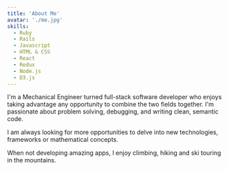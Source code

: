 ```yaml
---
title: 'About Me'
avatar: './me.jpg'
skills:
  - Ruby
  - Rails
  - Javascript
  - HTML & CSS
  - React
  - Redux
  - Node.js
  - D3.js
---
```


I'm a Mechanical Engineer turned full-stack software developer who enjoys taking advantage any opportunity to combine the two fields together. I'm passionate about problem solving, debugging, and writing clean, semantic code.

I am always looking for more opportunities to delve into new technologies, frameworks or mathematical concepts.

When not developing amazing apps, I enjoy climbing, hiking and ski touring in the mountains.
